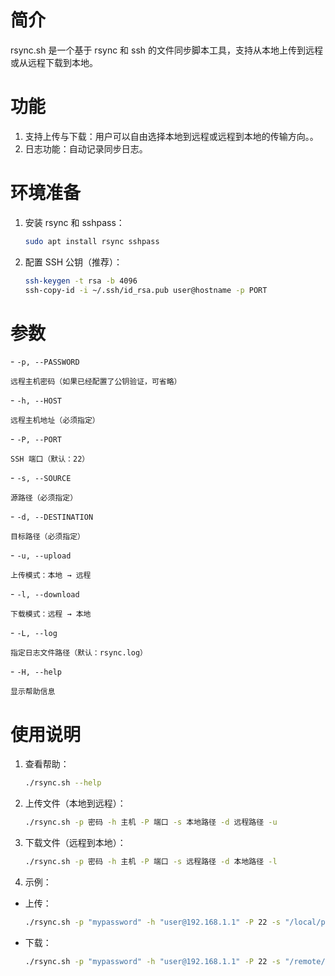 # 简介
rsync.sh 是一个基于 rsync 和 ssh 的文件同步脚本工具，支持从本地上传到远程或从远程下载到本地。
# 功能
1.	支持上传与下载：用户可以自由选择本地到远程或远程到本地的传输方向。。
2.	日志功能：自动记录同步日志。
# 环境准备
1. 安装 rsync 和 sshpass：

   ```bash
   sudo apt install rsync sshpass
   ```
2. 配置 SSH 公钥（推荐）：

   ```bash
   ssh-keygen -t rsa -b 4096
   ssh-copy-id -i ~/.ssh/id_rsa.pub user@hostname -p PORT
   ```
# 参数
   \- `-p, --PASSWORD`  

    远程主机密码（如果已经配置了公钥验证，可省略）


   \- `-h, --HOST`  

    远程主机地址（必须指定）


   \- `-P, --PORT`  

    SSH 端口（默认：22）


   \- `-s, --SOURCE`  

    源路径（必须指定）


   \- `-d, --DESTINATION`  

    目标路径（必须指定）   


   \- `-u, --upload`  

    上传模式：本地 → 远程


   \- `-l, --download`  

    下载模式：远程 → 本地


   \- `-L, --log`  

    指定日志文件路径（默认：rsync.log）


   \- `-H, --help`  

    显示帮助信息
# 使用说明
1. 查看帮助：

   ```bash
   ./rsync.sh --help
   ```

2. 上传文件（本地到远程）：

   ```bash
   ./rsync.sh -p 密码 -h 主机 -P 端口 -s 本地路径 -d 远程路径 -u
   ```

3. 下载文件（远程到本地）：

   ```bash
   ./rsync.sh -p 密码 -h 主机 -P 端口 -s 远程路径 -d 本地路径 -l
   ```

4.	示例：
- 上传：

  ```bash
  ./rsync.sh -p "mypassword" -h "user@192.168.1.1" -P 22 -s "/local/path" -d "/remote/path" -u
  ```

- 下载：

  ```bash
  ./rsync.sh -p "mypassword" -h "user@192.168.1.1" -P 22 -s "/remote/path" -d "/local/path" -l
  ```

  